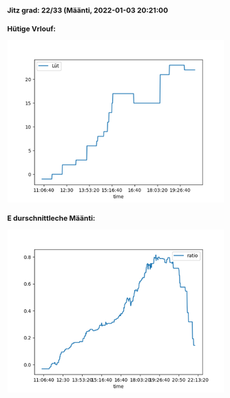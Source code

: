 ### Jitz grad: 22/33 (Määnti, 2022-01-03 20:21:00

### Hütige Vrlouf:
![Graph](Today.png)

### E durschnittleche Määnti:
![Graph](Määnti.png)